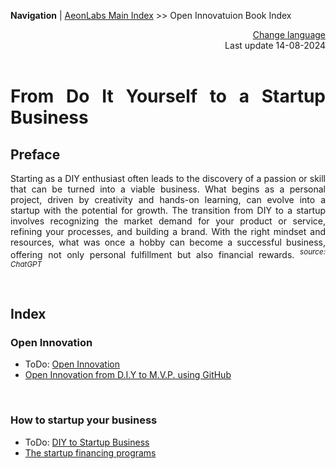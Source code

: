 **Navigation** | [AeonLabs Main Index](https://github.com/aeonSolutions/aeonSolutions)   >>  Open Innovatuion Book Index

<div align="right">
 <a href="https://github-com.translate.goog/aeonSolutions/aeonSolutions/blob/main/open-innovation-book-index.md?_x_tr_sl=en&_x_tr_tl=nl&_x_tr_hl=en&_x_tr_pto=wapp">Change language</a> <br>
Last update 14-08-2024
</div>

<br>

<div align="justify">
  
# From Do It Yourself to a Startup Business

## Preface
Starting as a DIY enthusiast often leads to the discovery of a passion or skill that can be turned into a viable business. What begins as a personal project, driven by creativity and hands-on learning, can evolve into a startup with the potential for growth. The transition from DIY to a startup involves recognizing the market demand for your product or service, refining your processes, and building a brand. With the right mindset and resources, what was once a hobby can become a successful business, offering not only personal fulfillment but also financial rewards. <sup> *source: ChatGPT* </sup>

<br>

## Index
### Open Innovation
- ToDo: [Open Innovation](https://github.com/aeonSolutions/aeonSolutions/blob/main/open-innovation.md)
- [Open Innovation from D.I.Y to M.V.P. using GitHub](https://www.linkedin.com/pulse/open-innovation-from-diy-mvp-using-github-miguel-silva-asoaf/?trackingId=2J7XZsGWQkqOWCAluFR8dg%3D%3D)

<br>

 ### How to startup your business
 - ToDo: [DIY to Startup Business](https://github.com/aeonSolutions/aeonSolutions/blob/main/DIY-to-Startup-Business.md)
 - [The startup financing programs]()

</div>
